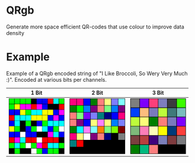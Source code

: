 # QRgb

Generate more space efficient QR-codes that use colour to improve data density

# Example

Example of a QRgb encoded string of "I Like Broccoli, So Wery Very Much :)". Encoded at various bits per channels.

| 1 Bit | 2 Bit | 3 Bit |
| :-------------: |:-------------:|:-----:|
| <img src="./Examples/1BitChannel.png" width="150vw"/>      | <img src="./Examples/2BitChannel.png" width="150vw"/> | <img src="./Examples/3BitChannel.png" width="150vw"/> |
